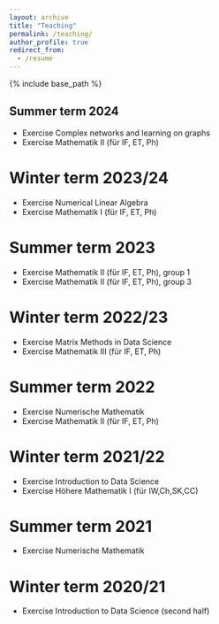 ```yaml
---
layout: archive
title: "Teaching"
permalink: /teaching/
author_profile: true
redirect_from:
  - /resume
---
```


{% include base_path %}

## Summer term 2024

  * Exercise Complex networks and learning on graphs
  * Exercise Mathematik II (für IF, ET, Ph)

Winter term 2023/24
======
  * Exercise Numerical Linear Algebra
  * Exercise Mathematik I (für IF, ET, Ph)

Summer term 2023
======
  * Exercise Mathematik II (für IF, ET, Ph), group 1
  * Exercise Mathematik II (für IF, ET, Ph), group 3

Winter term 2022/23
======
  * Exercise Matrix Methods in Data Science
  * Exercise Mathematik III (für IF, ET, Ph)

Summer term 2022
======
  * Exercise Numerische Mathematik
  * Exercise Mathematik II (für IF, ET, Ph)

Winter term 2021/22
======
  * Exercise Introduction to Data Science
  * Exercise Höhere Mathematik I (für IW,Ch,SK,CC)

Summer term 2021
======
  * Exercise Numerische Mathematik

Winter term 2020/21
======
  * Exercise Introduction to Data Science (second half)

